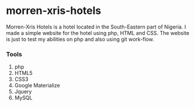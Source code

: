 # morren-xris-hotels

Morren-Xris Hotels is a hotel located in the South-Eastern part of Nigeria. I made a simple website for the hotel using php, HTML and CSS.
The website is just to test my abilities on php and also using git work-flow.

### Tools
1. php
2. HTML5
3. CSS3
4. Google Materialize
5. Jquery
6. MySQL